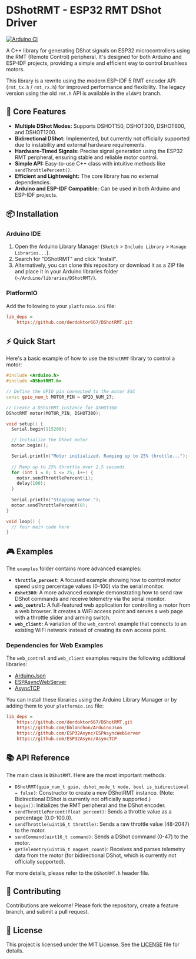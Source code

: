 # DShotRMT - ESP32 RMT DShot Driver

[![Arduino CI](https://github.com/derdoktor667/DShotRMT/actions/workflows/ci.yml/badge.svg)](https://github.com/derdoktor667/DShotRMT/actions/workflows/ci.yml)

A C++ library for generating DShot signals on ESP32 microcontrollers using the RMT (Remote Control) peripheral. It's designed for both Arduino and ESP-IDF projects, providing a simple and efficient way to control brushless motors.

This library is a rewrite using the modern ESP-IDF 5 RMT encoder API (`rmt_tx.h` / `rmt_rx.h`) for improved performance and flexibility. The legacy version using the old `rmt.h` API is available in the `oldAPI` branch.

## 🚀 Core Features

- **Multiple DShot Modes:** Supports DSHOT150, DSHOT300, DSHOT600, and DSHOT1200.
- **Bidirectional DShot:** Implemented, but currently not officially supported due to instability and external hardware requirements.
- **Hardware-Timed Signals:** Precise signal generation using the ESP32 RMT peripheral, ensuring stable and reliable motor control.
- **Simple API:** Easy-to-use C++ class with intuitive methods like `sendThrottlePercent()`.
- **Efficient and Lightweight:** The core library has no external dependencies.
- **Arduino and ESP-IDF Compatible:** Can be used in both Arduino and ESP-IDF projects.

## 📦 Installation

### Arduino IDE

1.  Open the Arduino Library Manager (`Sketch` > `Include Library` > `Manage Libraries...`).
2.  Search for "DShotRMT" and click "Install".
3.  Alternatively, you can clone this repository or download it as a ZIP file and place it in your Arduino libraries folder (`~/Arduino/libraries/DShotRMT/`).

### PlatformIO

Add the following to your `platformio.ini` file:

```ini
lib_deps = 
    https://github.com/derdoktor667/DShotRMT.git
```

## ⚡ Quick Start

Here's a basic example of how to use the `DShotRMT` library to control a motor:

```cpp
#include <Arduino.h>
#include <DShotRMT.h>

// Define the GPIO pin connected to the motor ESC
const gpio_num_t MOTOR_PIN = GPIO_NUM_27;

// Create a DShotRMT instance for DSHOT300
DShotRMT motor(MOTOR_PIN, DSHOT300);

void setup() {
  Serial.begin(115200);

  // Initialize the DShot motor
  motor.begin();

  Serial.println("Motor initialized. Ramping up to 25% throttle...");
  
  // Ramp up to 25% throttle over 2.5 seconds
  for (int i = 0; i <= 25; i++) {
    motor.sendThrottlePercent(i);
    delay(100);
  }
  
  Serial.println("Stopping motor.");
  motor.sendThrottlePercent(0);
}

void loop() {
  // Your main code here
}
```

## 🎮 Examples

The `examples` folder contains more advanced examples:

- **`throttle_percent`:** A focused example showing how to control motor speed using percentage values (0-100) via the serial monitor.
- **`dshot300`:** A more advanced example demonstrating how to send raw DShot commands and receive telemetry via the serial monitor.
- **`web_control`:** A full-featured web application for controlling a motor from a web browser. It creates a WiFi access point and serves a web page with a throttle slider and arming switch.
- **`web_client`:** A variation of the `web_control` example that connects to an existing WiFi network instead of creating its own access point.

### Dependencies for Web Examples

The `web_control` and `web_client` examples require the following additional libraries:

- [ArduinoJson](https://github.com/bblanchon/ArduinoJson)
- [ESPAsyncWebServer](https://github.com/ESP32Async/ESPAsyncWebServer)
- [AsyncTCP](https://github.com/ESP32Async/AsyncTCP)

You can install these libraries using the Arduino Library Manager or by adding them to your `platformio.ini` file:

```ini
lib_deps = 
    https://github.com/derdoktor667/DShotRMT.git
    https://github.com/bblanchon/ArduinoJson
    https://github.com/ESP32Async/ESPAsyncWebServer
    https://github.com/ESP32Async/AsyncTCP
```

## 📚 API Reference

The main class is `DShotRMT`. Here are the most important methods:

- `DShotRMT(gpio_num_t gpio, dshot_mode_t mode, bool is_bidirectional = false)`: Constructor to create a new DShotRMT instance. (Note: Bidirectional DShot is currently not officially supported.)
- `begin()`: Initializes the RMT peripheral and the DShot encoder.
- `sendThrottlePercent(float percent)`: Sends a throttle value as a percentage (0.0-100.0).
- `sendThrottle(uint16_t throttle)`: Sends a raw throttle value (48-2047) to the motor.
- `sendCommand(uint16_t command)`: Sends a DShot command (0-47) to the motor.
- `getTelemetry(uint16_t magnet_count)`: Receives and parses telemetry data from the motor (for bidirectional DShot, which is currently not officially supported).

For more details, please refer to the `DShotRMT.h` header file.

## 🤝 Contributing

Contributions are welcome! Please fork the repository, create a feature branch, and submit a pull request.

## 📄 License

This project is licensed under the MIT License. See the [LICENSE](LICENSE) file for details.